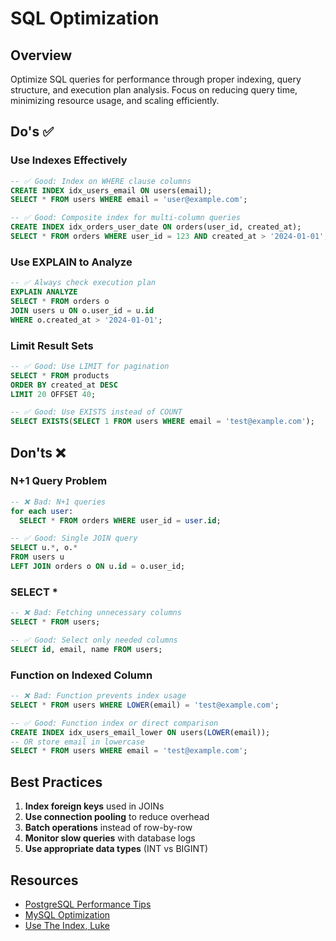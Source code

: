 # SQL Optimization

## Overview
Optimize SQL queries for performance through proper indexing, query structure, and execution plan analysis. Focus on reducing query time, minimizing resource usage, and scaling efficiently.

## Do's ✅

### Use Indexes Effectively
```sql
-- ✅ Good: Index on WHERE clause columns
CREATE INDEX idx_users_email ON users(email);
SELECT * FROM users WHERE email = 'user@example.com';

-- ✅ Good: Composite index for multi-column queries
CREATE INDEX idx_orders_user_date ON orders(user_id, created_at);
SELECT * FROM orders WHERE user_id = 123 AND created_at > '2024-01-01';
```

### Use EXPLAIN to Analyze
```sql
-- ✅ Always check execution plan
EXPLAIN ANALYZE
SELECT * FROM orders o
JOIN users u ON o.user_id = u.id
WHERE o.created_at > '2024-01-01';
```

### Limit Result Sets
```sql
-- ✅ Good: Use LIMIT for pagination
SELECT * FROM products
ORDER BY created_at DESC
LIMIT 20 OFFSET 40;

-- ✅ Good: Use EXISTS instead of COUNT
SELECT EXISTS(SELECT 1 FROM users WHERE email = 'test@example.com');
```

## Don'ts ❌

### N+1 Query Problem
```sql
-- ❌ Bad: N+1 queries
for each user:
  SELECT * FROM orders WHERE user_id = user.id;

-- ✅ Good: Single JOIN query
SELECT u.*, o.*
FROM users u
LEFT JOIN orders o ON u.id = o.user_id;
```

### SELECT *
```sql
-- ❌ Bad: Fetching unnecessary columns
SELECT * FROM users;

-- ✅ Good: Select only needed columns
SELECT id, email, name FROM users;
```

### Function on Indexed Column
```sql
-- ❌ Bad: Function prevents index usage
SELECT * FROM users WHERE LOWER(email) = 'test@example.com';

-- ✅ Good: Function index or direct comparison
CREATE INDEX idx_users_email_lower ON users(LOWER(email));
-- OR store email in lowercase
SELECT * FROM users WHERE email = 'test@example.com';
```

## Best Practices

1. **Index foreign keys** used in JOINs
2. **Use connection pooling** to reduce overhead
3. **Batch operations** instead of row-by-row
4. **Monitor slow queries** with database logs
5. **Use appropriate data types** (INT vs BIGINT)

## Resources
- [PostgreSQL Performance Tips](https://wiki.postgresql.org/wiki/Performance_Optimization)
- [MySQL Optimization](https://dev.mysql.com/doc/refman/8.0/en/optimization.html)
- [Use The Index, Luke](https://use-the-index-luke.com/)
